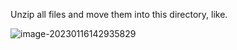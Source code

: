 Unzip all files and move them into this directory, like.

![image-20230116142935829](https://s2.loli.net/2023/01/16/KZalTb73pMB2WxU.png)